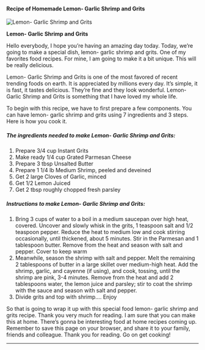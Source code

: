             

#### Recipe of Homemade Lemon- Garlic Shrimp and Grits

![Lemon- Garlic Shrimp and Grits](https://img-global.cpcdn.com/recipes/4512334134378496/751x532cq70/lemon-garlic-shrimp-and-grits-recipe-main-photo.jpg)

**Lemon- Garlic Shrimp and Grits**

Hello everybody, I hope you’re having an amazing day today. Today, we’re going to make a special dish, lemon- garlic shrimp and grits. One of my favorites food recipes. For mine, I am going to make it a bit unique. This will be really delicious.

Lemon- Garlic Shrimp and Grits is one of the most favored of recent trending foods on earth. It is appreciated by millions every day. It’s simple, it is fast, it tastes delicious. They’re fine and they look wonderful. Lemon- Garlic Shrimp and Grits is something that I have loved my whole life.

To begin with this recipe, we have to first prepare a few components. You can have lemon- garlic shrimp and grits using 7 ingredients and 3 steps. Here is how you cook it.

##### The ingredients needed to make Lemon- Garlic Shrimp and Grits:

1.  Prepare 3/4 cup Instant Grits
2.  Make ready 1/4 cup Grated Parmesan Cheese
3.  Prepare 3 tbsp Unsalted Butter
4.  Prepare 1 1/4 lb Medium Shrimp, peeled and deveined
5.  Get 2 large Cloves of Garlic, minced
6.  Get 1/2 Lemon Juiced
7.  Get 2 tbsp roughly chopped fresh parsley

##### Instructions to make Lemon- Garlic Shrimp and Grits:

1.  Bring 3 cups of water to a boil in a medium saucepan over high heat, covered. Uncover and slowly whisk in the grits, 1 teaspoon salt and 1/2 teaspoon pepper. Reduce the heat to medium low and cook stirring occasionally, until thickened, about 5 minutes. Stir in the Parmesan and 1 tablespoon butter. Remove from the heat and season with salt and pepper. Cover to keep warm
2.  Meanwhile, season the shrimp with salt and pepper. Melt the remaining 2 tablespoons of butter in a large skillet over medium-high heat. Add the shrimp, garlic, and cayenne (if using), and cook, tossing, until the shrimp are pink, 3-4 minutes. Remove from the heat and add 2 tablespoons water, the lemon juice and parsley; stir to coat the shrimp with the sauce and season with salt and pepper.
3.  Divide grits and top with shrimp…. Enjoy

So that is going to wrap it up with this special food lemon- garlic shrimp and grits recipe. Thank you very much for reading. I am sure that you can make this at home. There’s gonna be interesting food at home recipes coming up. Remember to save this page on your browser, and share it to your family, friends and colleague. Thank you for reading. Go on get cooking!

* * *